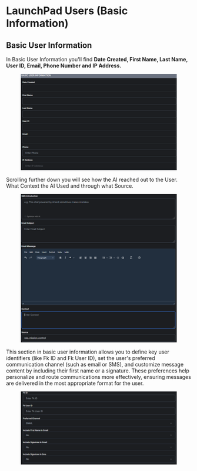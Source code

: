 # LaunchPad Users (Basic Information)

## Basic User Information

In Basic User Information you'll find **Date Created, First Name, Last Name, User ID, Email, Phone Number and IP Address.**

<figure><img src="../.gitbook/assets/image (108).png" alt=""><figcaption></figcaption></figure>

Scrolling further down you will see how the AI reached out to the User. What Context the AI Used and through what Source.

<figure><img src="../.gitbook/assets/image (112).png" alt=""><figcaption></figcaption></figure>

This section in basic user information allows you to define key user identifiers (like Fk ID and Fk User ID), set the user's preferred communication channel (such as email or SMS), and customize message content by including their first name or a signature. These preferences help personalize and route communications more effectively, ensuring messages are delivered in the most appropriate format for the user.

<figure><img src="../.gitbook/assets/08996af5-5fe8-4e1a-bd77-3e35ded86181.png" alt=""><figcaption></figcaption></figure>
